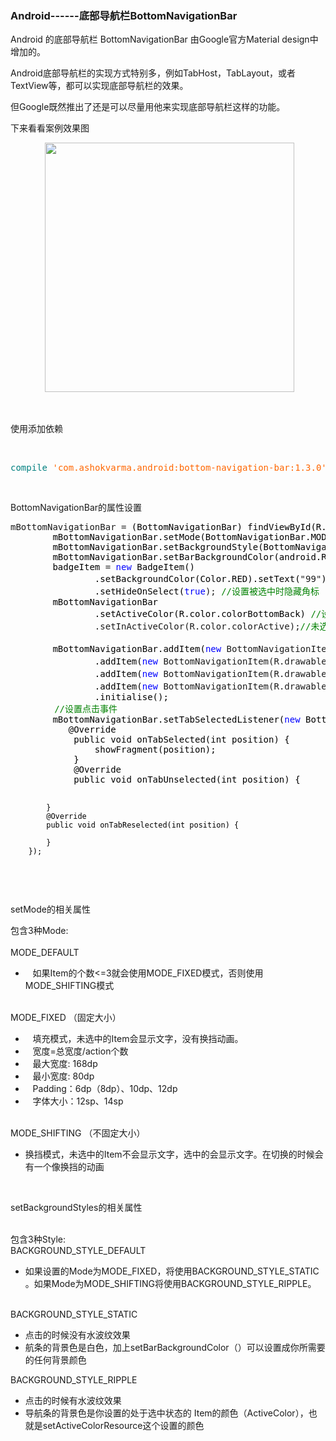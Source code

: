### Android------底部导航栏BottomNavigationBar
<div id="cnblogs_post_body" class="blogpost-body"><p>Android 的底部导航栏 BottomNavigationBar 由Google官方Material design中增加的。</p>
<p>Android底部导航栏的实现方式特别多，例如TabHost，TabLayout，或者TextView等，都可以实现底部导航栏的效果。</p>
<p>但Google既然推出了还是可以尽量用他来实现底部导航栏这样的功能。</p>
<p>下来看看案例效果图</p>
<p>&nbsp;&nbsp;&nbsp;&nbsp;&nbsp;&nbsp;&nbsp;&nbsp;&nbsp;&nbsp;&nbsp;&nbsp;&nbsp; <img src="http://images2017.cnblogs.com/blog/1041439/201709/1041439-20170928103605465-732384731.gif" alt="" width="399"></p>
<p>&nbsp;</p>
<p>使用添加依赖</p>
<p>&nbsp;</p>
<div class="cnblogs_code">
<pre><span style="color: #008080">compile</span> <span style="color: #ff6600">'com.ashokvarma.android:bottom-navigation-bar:1.3.0'</span></pre>
</div>
<p>&nbsp;</p>

<p>BottomNavigationBar的属性设置</p>
<div class="cnblogs_code">
<pre>mBottomNavigationBar =<span style="color: #000000"> (BottomNavigationBar) findViewById(R.id.bottom_navigation_bar);
        mBottomNavigationBar.setMode(BottomNavigationBar.MODE_FIXED);
        mBottomNavigationBar.setBackgroundStyle(BottomNavigationBar.BACKGROUND_STYLE_STATIC);
        mBottomNavigationBar.setBarBackgroundColor(android.R.color.white);
        badgeItem </span>= <span style="color: #0000ff">new</span><span style="color: #000000"> BadgeItem()
                .setBackgroundColor(Color.RED).setText(</span>"99"<span style="color: #000000">)<span style="color: #008000">//<span style="color: #008000">设置角标内容</span></span>
                .setHideOnSelect(</span><span style="color: #0000ff">true</span>); <span style="color: #008000">//</span><span style="color: #008000">设置被选中时隐藏角标</span>
<span style="color: #000000">        mBottomNavigationBar
                .setActiveColor(R.color.colorBottomBack) </span><span style="color: #008000">//</span><span style="color: #008000">设置选中的颜色</span>
                .setInActiveColor(R.color.colorActive);<span style="color: #008000">//</span><span style="color: #008000">未选中颜色</span>
<span style="color: #000000">
        mBottomNavigationBar.addItem(</span><span style="color: #0000ff">new</span> BottomNavigationItem(R.drawable.icon_home_normal, "首页"<span style="color: #000000">))<span style="color: #008000">//<span style="color: #008000">添加图标和文字</span></span>
                .addItem(</span><span style="color: #0000ff">new</span> BottomNavigationItem(R.drawable.icon_shop_normal, "店铺"<span style="color: #000000">))
                .addItem(</span><span style="color: #0000ff">new</span> BottomNavigationItem(R.drawable.icon_cart_normal, "购物车"<span style="color: #000000">))
                .addItem(</span><span style="color: #0000ff">new</span> BottomNavigationItem(R.drawable.icon_my_normal, "我的"<span style="color: #000000">).setBadgeItem(badgeItem))
                .initialise();<br>　　     <span style="color: #000000"><span style="color: #008000">//<span style="color: #008000">设置点击事件</span></span></span>
        mBottomNavigationBar.setTabSelectedListener(</span><span style="color: #0000ff">new</span><span style="color: #000000"> BottomNavigationBar.OnTabSelectedListener(){
           @Override  
            public void onTabSelected(int position) {  
                showFragment(position);  
            }  
            @Override  
            public void onTabUnselected(int position) {  
            
            }  
            @Override  
            public void onTabReselected(int position) {  
  
            }  
        });  
</div>
<p>&nbsp;</p>
<p>setMode的相关属性</p>
<p>包含3种Mode:<br><br>MODE_DEFAULT</p>
<ul>
<li>&nbsp;&nbsp; 如果Item的个数&lt;=3就会使用MODE_FIXED模式，否则使用MODE_SHIFTING模式</li>


</ul>
<p><br>MODE_FIXED （固定大小）</p>
<ul>
<li>&nbsp;&nbsp; 填充模式，未选中的Item会显示文字，没有换挡动画。</li>
<li>&nbsp;&nbsp; 宽度=总宽度/action个数</li>
<li>&nbsp;&nbsp; 最大宽度: 168dp</li>
<li>&nbsp;&nbsp; 最小宽度: 80dp</li>
<li>&nbsp;&nbsp; Padding：6dp（8dp）、10dp、12dp</li>
<li>&nbsp;&nbsp; 字体大小：12sp、14sp</li>


</ul>
<p><br>MODE_SHIFTING （不固定大小）</p>
<ul>
<li>换挡模式，未选中的Item不会显示文字，选中的会显示文字。在切换的时候会有一个像换挡的动画</li>


</ul>
<p>&nbsp;</p>
<p>setBackgroundStyles的相关属性</p>
<p><br>包含3种Style:<br>BACKGROUND_STYLE_DEFAULT</p>
<ul>
<li>如果设置的Mode为MODE_FIXED，将使用BACKGROUND_STYLE_STATIC 。如果Mode为MODE_SHIFTING将使用BACKGROUND_STYLE_RIPPLE。</li>


</ul>
<p><br>BACKGROUND_STYLE_STATIC</p>
<ul>
<li>点击的时候没有水波纹效果</li>
<li>航条的背景色是白色，加上setBarBackgroundColor（）可以设置成你所需要的任何背景颜色</li>


</ul>
<p>BACKGROUND_STYLE_RIPPLE</p>
<ul>
<li>点击的时候有水波纹效果</li>
<li>导航条的背景色是你设置的处于选中状态的 Item的颜色（ActiveColor），也就是setActiveColorResource这个设置的颜色</li>


</ul>
<p>&nbsp;</p>

